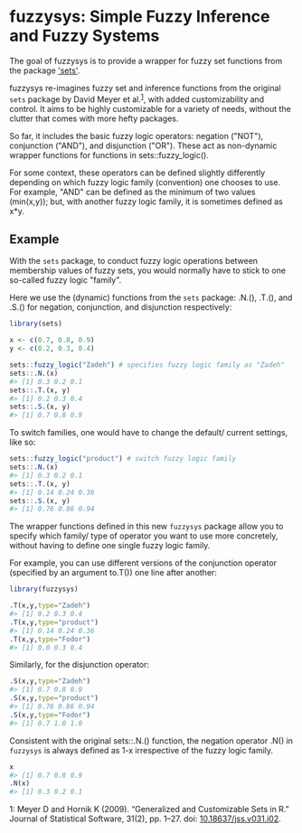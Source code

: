 <!-- README.md is generated from README.Rmd. Please edit that file -->
fuzzysys: Simple Fuzzy Inference and Fuzzy Systems
==================================================

The goal of fuzzysys is to provide a wrapper for fuzzy set functions from the package ['sets'](https://cran.r-project.org/web/packages/sets/index.html).

fuzzysys re-imagines fuzzy set and inference functions from the original `sets` package by David Meyer et al.<sup>[1](#citation)</sup>, with added customizability and control. It aims to be highly customizable for a variety of needs, without the clutter that comes with more hefty packages.

So far, it includes the basic fuzzy logic operators: negation ("NOT"), conjunction ("AND"), and disjunction ("OR"). These act as non-dynamic wrapper functions for functions in sets::fuzzy\_logic().

For some context, these operators can be defined slightly differently depending on which fuzzy logic family (convention) one chooses to use. For example, "AND" can be defined as the minimum of two values (min(x,y)); but, with another fuzzy logic family, it is sometimes defined as x\*y.

Example
-------

With the `sets` package, to conduct fuzzy logic operations between membership values of fuzzy sets, you would normally have to stick to one so-called fuzzy logic "family".

Here we use the (dynamic) functions from the `sets` package: .N.(), .T.(), and .S.() for negation, conjunction, and disjunction respectively:

``` r
library(sets)

x <- c(0.7, 0.8, 0.9)
y <- c(0.2, 0.3, 0.4)

sets::fuzzy_logic("Zadeh") # specifies fuzzy logic family as "Zadeh"
sets::.N.(x)
#> [1] 0.3 0.2 0.1
sets::.T.(x, y)
#> [1] 0.2 0.3 0.4
sets::.S.(x, y)
#> [1] 0.7 0.8 0.9
```

To switch families, one would have to change the default/ current settings, like so:

``` r
sets::fuzzy_logic("product") # switch fuzzy logic family
sets::.N.(x)
#> [1] 0.3 0.2 0.1
sets::.T.(x, y)
#> [1] 0.14 0.24 0.36
sets::.S.(x, y)
#> [1] 0.76 0.86 0.94
```

The wrapper functions defined in this new `fuzzysys` package allow you to specify which family/ type of operator you want to use more concretely, without having to define one single fuzzy logic family.

For example, you can use different versions of the conjunction operator (specified by an argument to.T()) one line after another:

``` r
library(fuzzysys)

.T(x,y,type="Zadeh")
#> [1] 0.2 0.3 0.4
.T(x,y,type="product")
#> [1] 0.14 0.24 0.36
.T(x,y,type="Fodor")
#> [1] 0.0 0.3 0.4
```

Similarly, for the disjunction operator:

``` r
.S(x,y,type="Zadeh")
#> [1] 0.7 0.8 0.9
.S(x,y,type="product")
#> [1] 0.76 0.86 0.94
.S(x,y,type="Fodor")
#> [1] 0.7 1.0 1.0
```

Consistent with the original sets::.N.() function, the negation operator .N() in `fuzzysys` is always defined as 1-x irrespective of the fuzzy logic family.

``` r
x
#> [1] 0.7 0.8 0.9
.N(x)
#> [1] 0.3 0.2 0.1
```

<a name="citation">1</a>: Meyer D and Hornik K (2009). “Generalized and Customizable Sets in R.” Journal of Statistical Software, 31(2), pp. 1–27. doi: [10.18637/jss.v031.i02](https://www.jstatsoft.org/article/view/v031i02).

